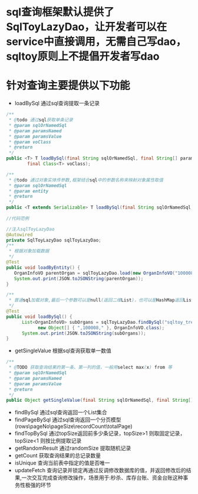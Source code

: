 # sql查询框架默认提供了SqlToyLazyDao，让开发者可以在service中直接调用，无需自己写dao，sqltoy原则上不提倡开发者写dao
# 针对查询主要提供以下功能
* loadBySql 通过sql查询提取一条记录
```java
/**
 * @todo 通过sql获取单条记录
 * @param sqlOrNamedSql
 * @param paramsNamed
 * @param paramsValue
 * @param voClass
 * @return
 */
public <T> T loadBySql(final String sqlOrNamedSql, final String[] paramsNamed, final Object[] paramsValue,
		final Class<T> voClass);

/**
 * @todo 通过对象实体传参数,框架结合sql中的参数名称来映射对象属性取值
 * @param sqlOrNamedSql
 * @param entity
 * @return
 */
public <T extends Serializable> T loadBySql(final String sqlOrNamedSql, final T entity);
  
//代码范例

//注入sqlToyLazyDao
@Autowired
private SqlToyLazyDao sqlToyLazyDao;
/**
 * 根据对象加载数据
 */
@Test
public void loadByEntity() {
   OrganInfoVO parentOrgan = sqlToyLazyDao.load(new OrganInfoVO("100008"));
   System.out.print(JSON.toJSONString(parentOrgan));
}

/**
 * 普通sql加载对象,最后一个参数可以是null(返回二维List)，也可以是HashMap返回List<Map>
 */
@Test
public void loadBySql() {
      List<OrganInfoVO> subOrgans = sqlToyLazyDao.findBySql("sqltoy_treeTable_search", new String[] { "nodeRoute" },
			new Object[] { ",100008," }, OrganInfoVO.class);
      System.out.print(JSON.toJSONString(subOrgans));
}
```

* getSingleValue 根据sql查询获取单一数值
```java
/**
 * @TODO 获取查询结果的第一条、第一列的值，一般用select max(x) from 等
 * @param sqlOrNamedSql
 * @param paramsNamed
 * @param paramsValue
 * @return
 */
public Object getSingleValue(final String sqlOrNamedSql, final String[] paramsNamed, final Object[] paramsValue);

```
* findBySql 通过sql查询返回一个List集合
* findPageBySql 通过sql查询返回一个分页模型(rows\pageNo\pageSize\recordCount\totalPage)
* findTopBySql 通过topSize返回前多少条记录，topSize>1 则取固定记录，topSize<1 则按比例提取记录
* getRandomResult 通过randomSize 提取随机记录
* getCount 获取查询结果的总记录数量
* isUnique 查询当前表中指定的值是否唯一
* updateFetch 查询记录并锁定再通过反调修改数据库的值，并返回修改后的结果,一次交互完成查询修改操作，场景用于:秒杀、库存台账、资金台账这种事务性极强的环节

